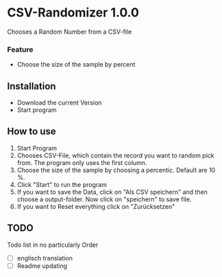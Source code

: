 # CSV-Randomizer 1.0.0
Chooses a Random Number from a CSV-file

### Feature
- Choose the size of the sample by percent

## Installation
- Download the current Version
- Start program

## How to use
1. Start Program
2. Chooses CSV-File, which contain the record you want to random pick from. The program only uses the first column.
3. Choose the size of the sample by choosing a percentic. Default are 10 %.
4. Click "Start" to run the program
5. If you want to save the Data, click on "Als CSV speichern" and then choose a output-folder. Now click on "speichern" to save file.
6. If you want to Reset everything click on "Zurücksetzen"

## TODO
Todo list in no particularly Order
- [ ] englisch translation
- [ ] Readme updating
